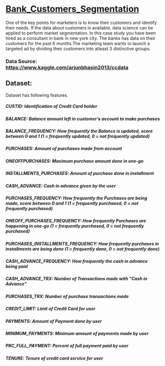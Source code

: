 # [Bank_Customers_Segmentation](https://github.com/parthshah28/Bank_Customers_Segmentation)
One of the key points for marketers is to know their customers and identify their needs. If the data about customers is available, data science can be applied to perform market segmentation. In this case study you have been hired as a consultant in bank in new york city.
The banks has data on their customers for the past 6 months.The marketing team wants to launch a targeted ad by dividing their customers into atleast 3 distinctive groups.

### Data Source: https://www.kaggle.com/arjunbhasin2013/ccdata

## Dataset:
Dataset has following features.
##### CUSTID: Identification of Credit Card holder 
##### BALANCE: Balance amount left in customer's account to make purchases
##### BALANCE_FREQUENCY: How frequently the Balance is updated, score between 0 and 1 (1 = frequently updated, 0 = not frequently updated)
##### PURCHASES: Amount of purchases made from account
##### ONEOFFPURCHASES: Maximum purchase amount done in one-go
##### INSTALLMENTS_PURCHASES: Amount of purchase done in installment
##### CASH_ADVANCE: Cash in advance given by the user
##### PURCHASES_FREQUENCY: How frequently the Purchases are being made, score between 0 and 1 (1 = frequently purchased, 0 = not frequently purchased)
##### ONEOFF_PURCHASES_FREQUENCY: How frequently Purchases are happening in one-go (1 = frequently purchased, 0 = not frequently purchased)
##### PURCHASES_INSTALLMENTS_FREQUENCY: How frequently purchases in installments are being done (1 = frequently done, 0 = not frequently done)
##### CASH_ADVANCE_FREQUENCY: How frequently the cash in advance being paid
##### CASH_ADVANCE_TRX: Number of Transactions made with "Cash in Advance"
##### PURCHASES_TRX: Number of purchase transactions made
##### CREDIT_LIMIT: Limit of Credit Card for user
##### PAYMENTS: Amount of Payment done by user
##### MINIMUM_PAYMENTS: Minimum amount of payments made by user  
##### PRC_FULL_PAYMENT: Percent of full payment paid by user
##### TENURE: Tenure of credit card service for user
